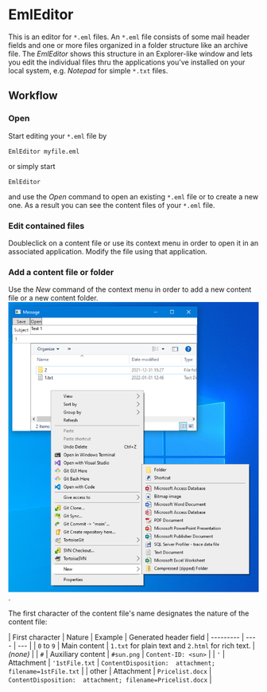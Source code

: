 ﻿# EmlEditor

This is an editor for `*.eml` files. An `*.eml` file consists of some mail header fields and one or more files organized in a folder structure like an archive file. The *EmlEditor* shows this structure in an Explorer-like window and lets you edit the individual files thru the applications you've installed on your local system, e.g. *Notepad* for simple `*.txt` files.

## Workflow

### Open
 Start editing your `*.eml` file by
 
 ```
 EmlEditor myfile.eml
 ```

 or simply start

 ```
 EmlEditor
 ```

 and use the *Open* command to open an existing `*.eml` file or to create a new one. As a result you can see the content files of your `*.eml` file.

 ### Edit contained files
 Doubleclick on a content file or use its context menu in order to open it in an associated application. Modify the file using that application.

 ### Add a content file or folder
 Use the *New* command of the context menu in order to add a new content file or a new content folder.
![Add Content](../Documentation/Img/AddContent.png).

The first character of the content file's name designates the nature of the content file:

| First character | Nature | Example | Generated header field
| --------- | ---- | --- |
| `0` to `9` | Main content | `1.txt` for plain text and `2.html` for rich text. | *(none)* |
| `#` | Auxiliary content | `#sun.png` | `Content-ID: <sun>` |
| `'` | Attachment | `'1stFile.txt` | `ContentDisposition:	attachment; filename=1stFile.txt` |
| other | Attachment | `Pricelist.docx` | `ContentDisposition:	attachment; filename=Pricelist.docx` |

